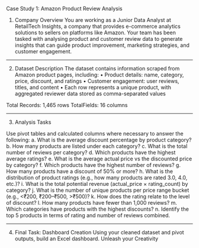 Case Study 1: Amazon Product Review Analysis

1. Company Overview
You are working as a Junior Data Analyst at RetailTech Insights, a company that provides e-commerce analytics solutions to sellers on platforms like Amazon. Your team has been tasked with analysing product and customer review data to generate insights that can guide product improvement, marketing strategies, and customer engagement.

**************************

2. Dataset Description
The dataset contains information scraped from Amazon product pages, including:
  • Product details: name, category, price, discount, and ratings
  • Customer engagement: user reviews, titles, and content
  • Each row represents a unique product, with aggregated reviewer data
stored as comma-separated values

Total Records: 1,465 rows
TotalFields: 16 columns
*************************
3. Analysis Tasks

Use pivot tables and calculated columns where necessary to answer the following:
a. What is the average discount percentage by product category?
b. How many products are listed under each category?
c. What is the total number of reviews per category?
d. Which products have the highest average ratings?
e. What is the average actual price vs the discounted price by category?
f. Which products have the highest number of reviews?
g. How many products have a discount of 50% or more?
h. What is the distribution of product ratings (e.g., how many products are rated 3.0, 4.0, etc.)?
i. What is the total potential revenue (actual_price × rating_count) by category?
j. What is the number of unique products per price range bucket (e.g., <₹200,
₹200–₹500, >₹500)?
k. How does the rating relate to the level of discount?
l. How many products have fewer than 1,000 reviews?
m. Which categories have products with the highest discounts?
n. Identify the top 5 products in terms of rating and number of reviews combined.
**************************
4. Final Task: Dashboard Creation
Using your cleaned dataset and pivot outputs, build an Excel dashboard. Unleash your
Creativity
